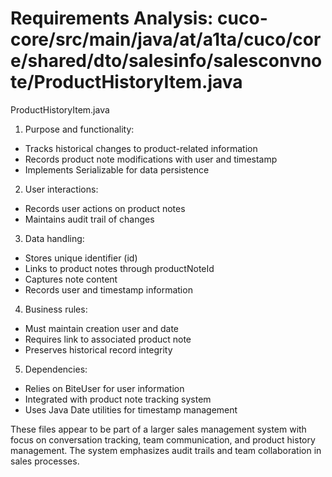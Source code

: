 # Requirements Analysis: cuco-core/src/main/java/at/a1ta/cuco/core/shared/dto/salesinfo/salesconvnote/ProductHistoryItem.java

ProductHistoryItem.java
1. Purpose and functionality:
- Tracks historical changes to product-related information
- Records product note modifications with user and timestamp
- Implements Serializable for data persistence

2. User interactions:
- Records user actions on product notes
- Maintains audit trail of changes

3. Data handling:
- Stores unique identifier (id)
- Links to product notes through productNoteId
- Captures note content
- Records user and timestamp information

4. Business rules:
- Must maintain creation user and date
- Requires link to associated product note
- Preserves historical record integrity

5. Dependencies:
- Relies on BiteUser for user information
- Integrated with product note tracking system
- Uses Java Date utilities for timestamp management

These files appear to be part of a larger sales management system with focus on conversation tracking, team communication, and product history management. The system emphasizes audit trails and team collaboration in sales processes.